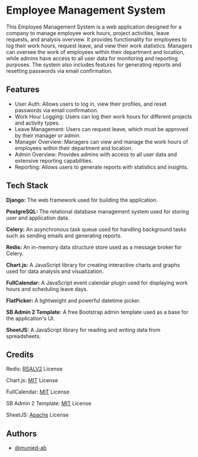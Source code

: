 # Employee Management System

This Employee Management System is a web application designed for a company to manage employee work hours, project activities, leave requests, and analysis overview. It provides functionality for employees to log their work hours, request leave, and view their work statistics. Managers can oversee the work of employees within their department and location, while admins have access to all user data for monitoring and reporting purposes. The system also includes features for generating reports and resetting passwords via email confirmation.

## Features

- User Auth: Allows users to log in, view their profiles, and reset passwords via email confirmation.
- Work Hour Logging: Users can log their work hours for different projects and activity types.
- Leave Management: Users can request leave, which must be approved by their manager or admin.
- Manager Overview: Managers can view and manage the work hours of employees within their department and location.
- Admin Overview: Provides admins with access to all user data and extensive reporting capabilities.
- Reporting: Allows users to generate reports with statistics and insights.

## Tech Stack

**Django:** The web framework used for building the application.

**PostgreSQL:** The relational database management system used for storing user and application data.

**Celery:** An asynchronous task queue used for handling background tasks such as sending emails and generating reports.

**Redis:** An in-memory data structure store used as a message broker for Celery.

**Chart.js:** A JavaScript library for creating interactive charts and graphs used for data analysis and visualization.

**FullCalendar:** A JavaScript event calendar plugin used for displaying work hours and scheduling leave days.

**FlatPicker:** A lightweight and powerful datetime picker.

**SB Admin 2 Template:** A free Bootstrap admin template used as a base for the application's UI.

**SheetJS:** A JavaScript library for reading and writing data from spreadsheets.

## Credits

Redis: [RSALV2](https://redis.io/legal/rsalv2-agreement/) License

Chart.js: [MIT](https://github.com/chartjs/Chart.js/blob/master/LICENSE.md) License

FullCalendar: [MIT](https://fullcalendar.io/license) License

SB Admin 2 Template: [MIT](https://github.com/twbs/bootstrap/blob/main/LICENSE) License

SheetJS: [Apache](https://git.sheetjs.com/sheetjs/sheetjs/src/commit/f80478703388a69b953f9be35506e3f78afb8a04/dist/LICENSE) License

## Authors

- [@munjed-ab](https://www.github.com/munjed-ab)

